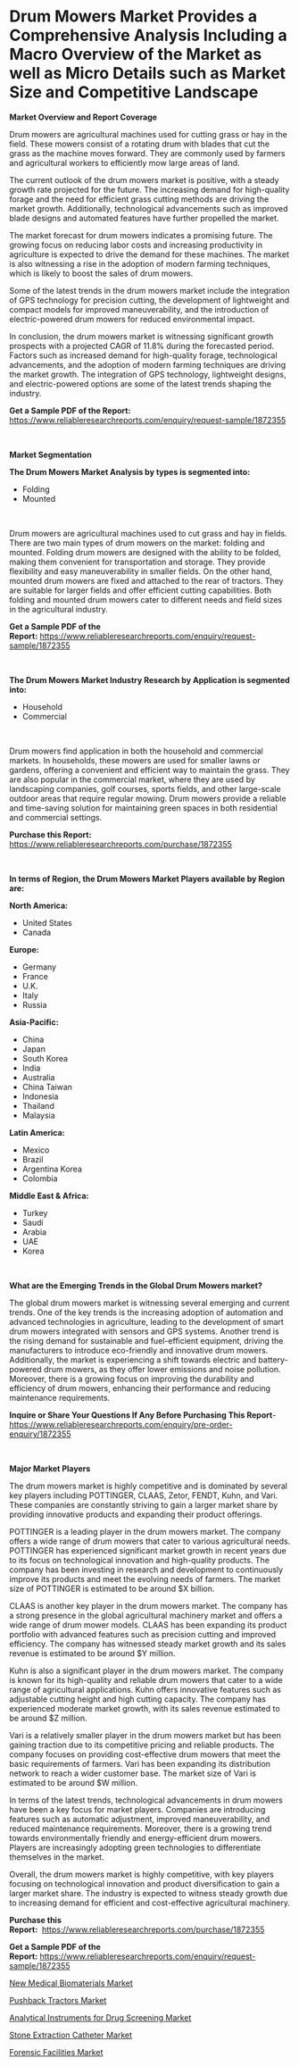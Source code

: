 <p><h1>Drum Mowers Market Provides a Comprehensive Analysis Including a Macro Overview of the Market as well as Micro Details such as Market Size and Competitive Landscape</h1></p><p><strong>Market Overview and Report Coverage</strong></p>
<p><p>Drum mowers are agricultural machines used for cutting grass or hay in the field. These mowers consist of a rotating drum with blades that cut the grass as the machine moves forward. They are commonly used by farmers and agricultural workers to efficiently mow large areas of land.</p><p>The current outlook of the drum mowers market is positive, with a steady growth rate projected for the future. The increasing demand for high-quality forage and the need for efficient grass cutting methods are driving the market growth. Additionally, technological advancements such as improved blade designs and automated features have further propelled the market.</p><p>The market forecast for drum mowers indicates a promising future. The growing focus on reducing labor costs and increasing productivity in agriculture is expected to drive the demand for these machines. The market is also witnessing a rise in the adoption of modern farming techniques, which is likely to boost the sales of drum mowers.</p><p>Some of the latest trends in the drum mowers market include the integration of GPS technology for precision cutting, the development of lightweight and compact models for improved maneuverability, and the introduction of electric-powered drum mowers for reduced environmental impact.</p><p>In conclusion, the drum mowers market is witnessing significant growth prospects with a projected CAGR of 11.8% during the forecasted period. Factors such as increased demand for high-quality forage, technological advancements, and the adoption of modern farming techniques are driving the market growth. The integration of GPS technology, lightweight designs, and electric-powered options are some of the latest trends shaping the industry.</p></p>
<p><strong>Get a Sample PDF of the Report:</strong> <a href="https://www.reliableresearchreports.com/enquiry/request-sample/1872355">https://www.reliableresearchreports.com/enquiry/request-sample/1872355</a></p>
<p>&nbsp;</p>
<p><strong>Market Segmentation</strong></p>
<p><strong>The Drum Mowers Market Analysis by types is segmented into:</strong></p>
<p><ul><li>Folding</li><li>Mounted</li></ul></p>
<p>&nbsp;</p>
<p><p>Drum mowers are agricultural machines used to cut grass and hay in fields. There are two main types of drum mowers on the market: folding and mounted. Folding drum mowers are designed with the ability to be folded, making them convenient for transportation and storage. They provide flexibility and easy maneuverability in smaller fields. On the other hand, mounted drum mowers are fixed and attached to the rear of tractors. They are suitable for larger fields and offer efficient cutting capabilities. Both folding and mounted drum mowers cater to different needs and field sizes in the agricultural industry.</p></p>
<p><strong>Get a Sample PDF of the Report:</strong>&nbsp;<a href="https://www.reliableresearchreports.com/enquiry/request-sample/1872355">https://www.reliableresearchreports.com/enquiry/request-sample/1872355</a></p>
<p>&nbsp;</p>
<p><strong>The Drum Mowers Market Industry Research by Application is segmented into:</strong></p>
<p><ul><li>Household</li><li>Commercial</li></ul></p>
<p>&nbsp;</p>
<p><p>Drum mowers find application in both the household and commercial markets. In households, these mowers are used for smaller lawns or gardens, offering a convenient and efficient way to maintain the grass. They are also popular in the commercial market, where they are used by landscaping companies, golf courses, sports fields, and other large-scale outdoor areas that require regular mowing. Drum mowers provide a reliable and time-saving solution for maintaining green spaces in both residential and commercial settings.</p></p>
<p><strong>Purchase this Report:</strong>&nbsp; <a href="https://www.reliableresearchreports.com/purchase/1872355">https://www.reliableresearchreports.com/purchase/1872355</a></p>
<p>&nbsp;</p>
<p><strong>In terms of Region, the Drum Mowers Market Players available by Region are:</strong></p>
<p>
    <p> <strong> North America: </strong>
        <ul>
            <li>United States</li>
            <li>Canada</li>
        </ul>
        </p> 
    <p> <strong> Europe: </strong>
        <ul>
            <li>Germany</li>
            <li>France</li>
            <li>U.K.</li>
            <li>Italy</li>
            <li>Russia</li>
        </ul>
        </p> 
    <p> <strong> Asia-Pacific: </strong>
        <ul>
            <li>China</li>
            <li>Japan</li>
            <li>South Korea</li>
            <li>India</li>
            <li>Australia</li>
            <li>China Taiwan</li>
            <li>Indonesia</li>
            <li>Thailand</li>
            <li>Malaysia</li>
        </ul>
        </p> 
    <p> <strong> Latin America: </strong>
        <ul>
            <li>Mexico</li>
            <li>Brazil</li>
            <li>Argentina Korea</li>
            <li>Colombia</li>
        </ul>
        </p> 
    <p> <strong> Middle East & Africa: </strong>
        <ul>
            <li>Turkey</li>
            <li>Saudi</li>
            <li>Arabia</li>
            <li>UAE</li>
            <li>Korea</li>
        </ul>
    </p>
    </p>
<p>&nbsp;</p>
<p><strong>What are the Emerging Trends in the Global Drum Mowers market?</strong></p>
<p><p>The global drum mowers market is witnessing several emerging and current trends. One of the key trends is the increasing adoption of automation and advanced technologies in agriculture, leading to the development of smart drum mowers integrated with sensors and GPS systems. Another trend is the rising demand for sustainable and fuel-efficient equipment, driving the manufacturers to introduce eco-friendly and innovative drum mowers. Additionally, the market is experiencing a shift towards electric and battery-powered drum mowers, as they offer lower emissions and noise pollution. Moreover, there is a growing focus on improving the durability and efficiency of drum mowers, enhancing their performance and reducing maintenance requirements.</p></p>
<p><strong>Inquire or Share Your Questions If Any Before Purchasing This Report</strong>- <a href="https://www.reliableresearchreports.com/enquiry/pre-order-enquiry/1872355">https://www.reliableresearchreports.com/enquiry/pre-order-enquiry/1872355</a></p>
<p>&nbsp;</p>
<p><strong>Major Market Players</strong></p>
<p><p>The drum mowers market is highly competitive and is dominated by several key players including POTTINGER, CLAAS, Zetor, FENDT, Kuhn, and Vari. These companies are constantly striving to gain a larger market share by providing innovative products and expanding their product offerings.</p><p>POTTINGER is a leading player in the drum mowers market. The company offers a wide range of drum mowers that cater to various agricultural needs. POTTINGER has experienced significant market growth in recent years due to its focus on technological innovation and high-quality products. The company has been investing in research and development to continuously improve its products and meet the evolving needs of farmers. The market size of POTTINGER is estimated to be around $X billion.</p><p>CLAAS is another key player in the drum mowers market. The company has a strong presence in the global agricultural machinery market and offers a wide range of drum mower models. CLAAS has been expanding its product portfolio with advanced features such as precision cutting and improved efficiency. The company has witnessed steady market growth and its sales revenue is estimated to be around $Y million.</p><p>Kuhn is also a significant player in the drum mowers market. The company is known for its high-quality and reliable drum mowers that cater to a wide range of agricultural applications. Kuhn offers innovative features such as adjustable cutting height and high cutting capacity. The company has experienced moderate market growth, with its sales revenue estimated to be around $Z million.</p><p>Vari is a relatively smaller player in the drum mowers market but has been gaining traction due to its competitive pricing and reliable products. The company focuses on providing cost-effective drum mowers that meet the basic requirements of farmers. Vari has been expanding its distribution network to reach a wider customer base. The market size of Vari is estimated to be around $W million.</p><p>In terms of the latest trends, technological advancements in drum mowers have been a key focus for market players. Companies are introducing features such as automatic adjustment, improved maneuverability, and reduced maintenance requirements. Moreover, there is a growing trend towards environmentally friendly and energy-efficient drum mowers. Players are increasingly adopting green technologies to differentiate themselves in the market.</p><p>Overall, the drum mowers market is highly competitive, with key players focusing on technological innovation and product diversification to gain a larger market share. The industry is expected to witness steady growth due to increasing demand for efficient and cost-effective agricultural machinery.</p></p>
<p><strong>Purchase this Report:</strong>&nbsp;&nbsp;<a href="https://www.reliableresearchreports.com/purchase/1872355">https://www.reliableresearchreports.com/purchase/1872355</a></p>
<p></p>
<p><strong>Get a Sample PDF of the Report:</strong>&nbsp;<a href="https://www.reliableresearchreports.com/enquiry/request-sample/1872355">https://www.reliableresearchreports.com/enquiry/request-sample/1872355</a></p>
<p><p><a href="https://medium.com/@soledadroob625/new-medical-biomaterials-market-insight-market-trends-growth-forecasted-from-2023-to-2030-7bfd638384ab">New Medical Biomaterials Market</a></p><p><a href="https://github.com/kholmovskayalyudmila/Market-Research-Report-List-2/blob/main/pushback-tractors-market.md">Pushback Tractors Market</a></p><p><a href="https://medium.com/@soledadroob625/analytical-instruments-for-drug-screening-market-report-reveals-the-latest-trends-and-growth-14b639f42640">Analytical Instruments for Drug Screening Market</a></p><p><a href="https://medium.com/@soledadroob625/stone-extraction-catheter-market-analysis-and-sze-forecasted-for-period-from-2023-to-2030-46f972b408fb">Stone Extraction Catheter Market</a></p><p><a href="https://github.com/sofyaavrova/Market-Research-Report-List-2/blob/main/forensic-facilities-market.md">Forensic Facilities Market</a></p></p>